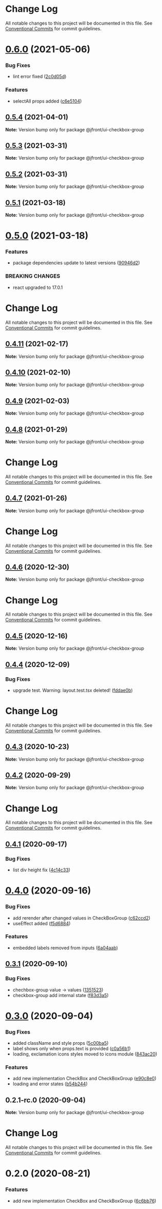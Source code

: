 # Change Log

All notable changes to this project will be documented in this file.
See [Conventional Commits](https://conventionalcommits.org) for commit guidelines.

# [0.6.0](https://github.com/Jepria/jfront-ui/compare/@jfront/ui-checkbox-group@0.5.4...@jfront/ui-checkbox-group@0.6.0) (2021-05-06)


### Bug Fixes

* lint error fixed ([2c0d05d](https://github.com/Jepria/jfront-ui/commit/2c0d05d2956baafb660b7c6b1edc7a083b57a607))


### Features

* selectAll props added ([c6e5104](https://github.com/Jepria/jfront-ui/commit/c6e51045d650c8954b281a2ef812d79685fe509f))





## [0.5.4](https://github.com/Jepria/jfront-ui/compare/@jfront/ui-checkbox-group@0.5.3...@jfront/ui-checkbox-group@0.5.4) (2021-04-01)

**Note:** Version bump only for package @jfront/ui-checkbox-group





## [0.5.3](https://github.com/Jepria/jfront-ui/compare/@jfront/ui-checkbox-group@0.5.2...@jfront/ui-checkbox-group@0.5.3) (2021-03-31)

**Note:** Version bump only for package @jfront/ui-checkbox-group





## [0.5.2](https://github.com/Jepria/jfront-ui/compare/@jfront/ui-checkbox-group@0.5.1...@jfront/ui-checkbox-group@0.5.2) (2021-03-31)

**Note:** Version bump only for package @jfront/ui-checkbox-group





## [0.5.1](https://github.com/Jepria/jfront-ui/compare/@jfront/ui-checkbox-group@0.5.0...@jfront/ui-checkbox-group@0.5.1) (2021-03-18)

**Note:** Version bump only for package @jfront/ui-checkbox-group





# [0.5.0](https://github.com/Jepria/jfront-ui/compare/@jfront/ui-checkbox-group@0.4.11...@jfront/ui-checkbox-group@0.5.0) (2021-03-18)


### Features

* package dependencies update to latest versions ([90946d2](https://github.com/Jepria/jfront-ui/commit/90946d25fcb08fc77e4b143567963682f8ff3d2b))


### BREAKING CHANGES

* react upgraded to 17.0.1





# Change Log

All notable changes to this project will be documented in this file. See
[Conventional Commits](https://conventionalcommits.org) for commit guidelines.

## [0.4.11](https://github.com/Jepria/jfront-ui/compare/@jfront/ui-checkbox-group@0.4.10...@jfront/ui-checkbox-group@0.4.11) (2021-02-17)

**Note:** Version bump only for package @jfront/ui-checkbox-group

## [0.4.10](https://github.com/Jepria/jfront-ui/compare/@jfront/ui-checkbox-group@0.4.9...@jfront/ui-checkbox-group@0.4.10) (2021-02-10)

**Note:** Version bump only for package @jfront/ui-checkbox-group

## [0.4.9](https://github.com/Jepria/jfront-ui/compare/@jfront/ui-checkbox-group@0.4.8...@jfront/ui-checkbox-group@0.4.9) (2021-02-03)

**Note:** Version bump only for package @jfront/ui-checkbox-group

## [0.4.8](https://github.com/Jepria/jfront-ui/compare/@jfront/ui-checkbox-group@0.4.7...@jfront/ui-checkbox-group@0.4.8) (2021-01-29)

**Note:** Version bump only for package @jfront/ui-checkbox-group

# Change Log

All notable changes to this project will be documented in this file. See
[Conventional Commits](https://conventionalcommits.org) for commit guidelines.

## [0.4.7](https://github.com/Jepria/jfront-ui/compare/@jfront/ui-checkbox-group@0.4.6...@jfront/ui-checkbox-group@0.4.7) (2021-01-26)

**Note:** Version bump only for package @jfront/ui-checkbox-group

# Change Log

All notable changes to this project will be documented in this file. See
[Conventional Commits](https://conventionalcommits.org) for commit guidelines.

## [0.4.6](https://github.com/Jepria/jfront-ui/compare/@jfront/ui-checkbox-group@0.4.5...@jfront/ui-checkbox-group@0.4.6) (2020-12-30)

**Note:** Version bump only for package @jfront/ui-checkbox-group

# Change Log

All notable changes to this project will be documented in this file. See
[Conventional Commits](https://conventionalcommits.org) for commit guidelines.

## [0.4.5](https://github.com/Jepria/jfront-ui/compare/@jfront/ui-checkbox-group@0.4.4...@jfront/ui-checkbox-group@0.4.5) (2020-12-16)

**Note:** Version bump only for package @jfront/ui-checkbox-group

## [0.4.4](https://github.com/Jepria/jfront-ui/compare/@jfront/ui-checkbox-group@0.4.3...@jfront/ui-checkbox-group@0.4.4) (2020-12-09)

### Bug Fixes

- upgrade test. Warning: layout.test.tsx deleted!
  ([fddae0b](https://github.com/Jepria/jfront-ui/commit/fddae0b2f96413b0533e905efcefc1d08392a495))

# Change Log

All notable changes to this project will be documented in this file. See
[Conventional Commits](https://conventionalcommits.org) for commit guidelines.

## [0.4.3](https://github.com/Jepria/jfront-ui/compare/@jfront/ui-checkbox-group@0.4.2...@jfront/ui-checkbox-group@0.4.3) (2020-10-23)

**Note:** Version bump only for package @jfront/ui-checkbox-group

## [0.4.2](https://github.com/Jepria/jfront-ui/compare/@jfront/ui-checkbox-group@0.4.1...@jfront/ui-checkbox-group@0.4.2) (2020-09-29)

**Note:** Version bump only for package @jfront/ui-checkbox-group

# Change Log

All notable changes to this project will be documented in this file. See
[Conventional Commits](https://conventionalcommits.org) for commit guidelines.

## [0.4.1](https://github.com/Jepria/jfront-ui/compare/@jfront/ui-checkbox-group@0.4.0...@jfront/ui-checkbox-group@0.4.1) (2020-09-17)

### Bug Fixes

- list div height fix
  ([4c14c33](https://github.com/Jepria/jfront-ui/commit/4c14c339bd2999e2f20c01757bfe25947b56637d))

# [0.4.0](https://github.com/Jepria/jfront-ui/compare/@jfront/ui-checkbox-group@0.3.1...@jfront/ui-checkbox-group@0.4.0) (2020-09-16)

### Bug Fixes

- add rerender after changed values in CheckBoxGroup
  ([c62ccd2](https://github.com/Jepria/jfront-ui/commit/c62ccd267df3e65f3079826e8cbd3759982a89b5))
- useEffect added
  ([f5d6884](https://github.com/Jepria/jfront-ui/commit/f5d68847b73bf2743e452088ba6128c214e6d42d))

### Features

- embedded labels removed from inputs
  ([6a04aab](https://github.com/Jepria/jfront-ui/commit/6a04aab0fdf5da0948a6adf6181a6fdd43234eec))

## [0.3.1](https://github.com/Jepria/jfront-ui/compare/@jfront/ui-checkbox-group@0.3.0...@jfront/ui-checkbox-group@0.3.1) (2020-09-10)

### Bug Fixes

- chechbox-group value -> values
  ([1351523](https://github.com/Jepria/jfront-ui/commit/13515237d538b2e175e37856613074e98c92ebf4))
- checkbox-group add internal state
  ([f83d3a5](https://github.com/Jepria/jfront-ui/commit/f83d3a5e69c1a860d6125302d1126a7ebbcb4928))

# [0.3.0](https://github.com/Jepria/jfront-ui/compare/@jfront/ui-checkbox-group@0.2.0...@jfront/ui-checkbox-group@0.3.0) (2020-09-04)

### Bug Fixes

- added className and style props
  ([5c00ba5](https://github.com/Jepria/jfront-ui/commit/5c00ba5db73cb50259bf094e8368acd8402f78af))
- label shows only when props.text is provided
  ([c0a56b1](https://github.com/Jepria/jfront-ui/commit/c0a56b1ec692af91053fa17de607e505edc899bd))
- loading, exclamation icons styles moved to icons module
  ([843ac20](https://github.com/Jepria/jfront-ui/commit/843ac20c8ac3194e87916938c8586af10a08ca97))

### Features

- add new implementation CheckBox and CheckBoxGroup
  ([e90c8e0](https://github.com/Jepria/jfront-ui/commit/e90c8e09f5e3a3e6e4c3cb3780893ae871ce8aa5))
- loading and error states
  ([b54b244](https://github.com/Jepria/jfront-ui/commit/b54b2441655edbc3adce075a0de61ebd0e3d75b7))

## 0.2.1-rc.0 (2020-09-04)

**Note:** Version bump only for package @jfront/ui-checkbox-group

# Change Log

All notable changes to this project will be documented in this file. See
[Conventional Commits](https://conventionalcommits.org) for commit guidelines.

# 0.2.0 (2020-08-21)

### Features

- add new implementation CheckBox and CheckBoxGroup
  ([6c6bb76](https://github.com/Jepria/jfront-ui/commit/6c6bb76f9243c445b06a6a7ca330f167c7f79486))
